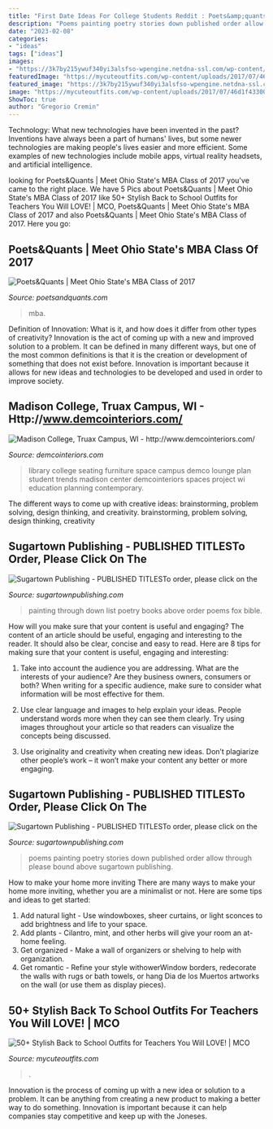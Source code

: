 ```yaml
---
title: "First Date Ideas For College Students Reddit : Poets&amp;quants"
description: "Poems painting poetry stories down published order allow through please bound above sugartown publishing"
date: "2023-02-08"
categories:
- "ideas"
tags: ["ideas"]
images:
- "https://3k7by215ywuf340yi3alsfso-wpengine.netdna-ssl.com/wp-content/uploads/sites/5/2015/11/DSC_0203.jpg"
featuredImage: "https://mycuteoutfits.com/wp-content/uploads/2017/07/46d1f43300a61bbfb70520ce7befb169.jpg"
featured_image: "https://3k7by215ywuf340yi3alsfso-wpengine.netdna-ssl.com/wp-content/uploads/sites/5/2015/11/DSC_0203.jpg"
image: "https://mycuteoutfits.com/wp-content/uploads/2017/07/46d1f43300a61bbfb70520ce7befb169.jpg"
ShowToc: true
author: "Gregorio Cremin"
---
```



Technology: What new technologies have been invented in the past?
Inventions have always been a part of humans' lives, but some newer technologies are making people's lives easier and more efficient. Some examples of new technologies include mobile apps, virtual reality headsets, and artificial intelligence.

	

		
looking for Poets&amp;Quants | Meet Ohio State&#039;s MBA Class of 2017 you've came to the right place. We have 5 Pics about Poets&amp;Quants | Meet Ohio State&#039;s MBA Class of 2017 like 50+ Stylish Back to School Outfits for Teachers You Will LOVE! | MCO, Poets&amp;Quants | Meet Ohio State&#039;s MBA Class of 2017 and also Poets&amp;Quants | Meet Ohio State&#039;s MBA Class of 2017. Here you go:
		
    
## Poets&amp;Quants | Meet Ohio State&#039;s MBA Class Of 2017

<img loading=lazy src="https://3k7by215ywuf340yi3alsfso-wpengine.netdna-ssl.com/wp-content/uploads/sites/5/2015/11/DSC_0203.jpg" onerror="this.onerror=null;this.src='https://tse4.mm.bing.net/th?id=OIP.wEGdQeR8Wq13zvHGbYX89gHaE7&amp;pid=15.1';" alt="Poets&amp;Quants | Meet Ohio State&#039;s MBA Class of 2017">

_Source: poetsandquants.com_

>mba. 

	

Definition of Innovation: What is it, and how does it differ from other types of creativity?
Innovation is the act of coming up with a new and improved solution to a problem. It can be defined in many different ways, but one of the most common definitions is that it is the creation or development of something that does not exist before. Innovation is important because it allows for new ideas and technologies to be developed and used in order to improve society.

    
## Madison College, Truax Campus, WI - Http://www.demcointeriors.com/

<img loading=lazy src="http://www.demcointeriors.com/wp-content/uploads/2015/06/HERO_Main-library-seating-2-006.jpg" onerror="this.onerror=null;this.src='https://tse2.mm.bing.net/th?id=OIP.uANGzzWX8T143sOEbZMAzgHaFO&amp;pid=15.1';" alt="Madison College, Truax Campus, WI - http://www.demcointeriors.com/">

_Source: demcointeriors.com_

>library college seating furniture space campus demco lounge plan student trends madison center demcointeriors spaces project wi education planning contemporary. 

	

The different ways to come up with creative ideas: brainstorming, problem solving, design thinking, and creativity.
brainstorming, problem solving, design thinking, creativity

    
## Sugartown Publishing - PUBLISHED TITLESTo Order, Please Click On The

<img loading=lazy src="http://sugartownpublishing.com/yahoo_site_admin/assets/images/full_cover_small.45135712_std.jpg" onerror="this.onerror=null;this.src='https://tse4.mm.bing.net/th?id=OIP.4Uifz-DbHvlVAHUy0ZWppQAAAA&amp;pid=15.1';" alt="Sugartown Publishing - PUBLISHED TITLESTo order, please click on the">

_Source: sugartownpublishing.com_

>painting through down list poetry books above order poems fox bible. 

	

How will you make sure that your content is useful and engaging?
The content of an article should be useful, engaging and interesting to the reader. It should also be clear, concise and easy to read. Here are 8 tips for making sure that your content is useful, engaging and interesting:
1. Take into account the audience you are addressing. What are the interests of your audience? Are they business owners, consumers or both? When writing for a specific audience, make sure to consider what information will be most effective for them.

2. Use clear language and images to help explain your ideas. People understand words more when they can see them clearly. Try using images throughout your article so that readers can visualize the concepts being discussed.

3. Use originality and creativity when creating new ideas. Don’t plagiarize other people’s work – it won’t make your content any better or more engaging.

    
## Sugartown Publishing - PUBLISHED TITLESTo Order, Please Click On The

<img loading=lazy src="http://sugartownpublishing.com/yahoo_site_admin/assets/images/cover18b_sm.203195125_std.jpg" onerror="this.onerror=null;this.src='https://tse3.mm.bing.net/th?id=OIP.5YqEeUexpmd309gQJYlZjQAAAA&amp;pid=15.1';" alt="Sugartown Publishing - PUBLISHED TITLESTo order, please click on the">

_Source: sugartownpublishing.com_

>poems painting poetry stories down published order allow through please bound above sugartown publishing. 

	

How to make your home more inviting
There are many ways to make your home more inviting, whether you are a minimalist or not. Here are some tips and ideas to get started:
1. Add natural light - Use windowboxes, sheer curtains, or light sconces to add brightness and life to your space.
2. Add plants - Cilantro, mint, and other herbs will give your room an at-home feeling.
3. Get organized - Make a wall of organizers or shelving to help with organization.
4. Get romantic - Refine your style withowerWindow borders, redecorate the walls with rugs or bath towels, or hang Dia de los Muertos artworks on the wall (or use them as display pieces).

    
## 50+ Stylish Back To School Outfits For Teachers You Will LOVE! | MCO

<img loading=lazy src="https://mycuteoutfits.com/wp-content/uploads/2017/07/46d1f43300a61bbfb70520ce7befb169.jpg" onerror="this.onerror=null;this.src='https://tse1.mm.bing.net/th?id=OIP.XqmTD3zfCIJ8cwEWAE2iWgHaNK&amp;pid=15.1';" alt="50+ Stylish Back to School Outfits for Teachers You Will LOVE! | MCO">

_Source: mycuteoutfits.com_

>. 

	

Innovation is the process of coming up with a new idea or solution to a problem. It can be anything from creating a new product to making a better way to do something. Innovation is important because it can help companies stay competitive and keep up with the Joneses.

